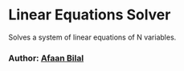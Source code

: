 Linear Equations Solver
===
Solves a system of linear equations of N variables.

### Author: [Afaan Bilal](https://afaan.ml)
